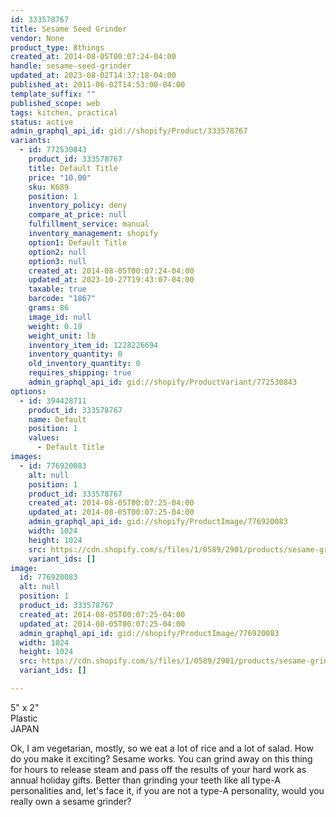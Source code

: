 ```yaml
---
id: 333578767
title: Sesame Seed Grinder
vendor: None
product_type: 8things
created_at: 2014-08-05T00:07:24-04:00
handle: sesame-seed-grinder
updated_at: 2023-08-02T14:37:18-04:00
published_at: 2011-06-02T14:53:00-04:00
template_suffix: ""
published_scope: web
tags: kitchen, practical
status: active
admin_graphql_api_id: gid://shopify/Product/333578767
variants:
  - id: 772530843
    product_id: 333578767
    title: Default Title
    price: "10.00"
    sku: K689
    position: 1
    inventory_policy: deny
    compare_at_price: null
    fulfillment_service: manual
    inventory_management: shopify
    option1: Default Title
    option2: null
    option3: null
    created_at: 2014-08-05T00:07:24-04:00
    updated_at: 2023-10-27T19:43:07-04:00
    taxable: true
    barcode: "1867"
    grams: 86
    image_id: null
    weight: 0.19
    weight_unit: lb
    inventory_item_id: 1228226694
    inventory_quantity: 0
    old_inventory_quantity: 0
    requires_shipping: true
    admin_graphql_api_id: gid://shopify/ProductVariant/772530843
options:
  - id: 394428711
    product_id: 333578767
    name: Default
    position: 1
    values:
      - Default Title
images:
  - id: 776920083
    alt: null
    position: 1
    product_id: 333578767
    created_at: 2014-08-05T00:07:25-04:00
    updated_at: 2014-08-05T00:07:25-04:00
    admin_graphql_api_id: gid://shopify/ProductImage/776920083
    width: 1024
    height: 1024
    src: https://cdn.shopify.com/s/files/1/0589/2901/products/sesame-grinder_1.jpeg?v=1407211645
    variant_ids: []
image:
  id: 776920083
  alt: null
  position: 1
  product_id: 333578767
  created_at: 2014-08-05T00:07:25-04:00
  updated_at: 2014-08-05T00:07:25-04:00
  admin_graphql_api_id: gid://shopify/ProductImage/776920083
  width: 1024
  height: 1024
  src: https://cdn.shopify.com/s/files/1/0589/2901/products/sesame-grinder_1.jpeg?v=1407211645
  variant_ids: []

---
```


5" x 2"  
Plastic  
JAPAN

<!-- td {border: 1px solid #ccc;}br {mso-data-placement:same-cell;} -->

Ok, I am vegetarian, mostly, so we eat a lot of rice and a lot of salad. How do you make it exciting? Sesame works. You can grind away on this thing for hours to release steam and pass off the results of your hard work as annual holiday gifts. Better than grinding your teeth like all type-A personalities and, let's face it, if you are not a type-A personality, would you really own a sesame grinder?
